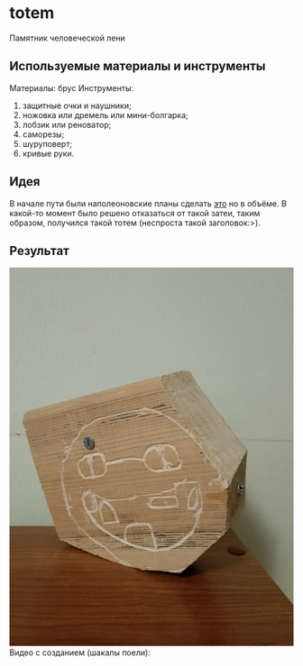 # totem
Памятник человеческой лени
## Используемые материалы и инструменты
Материалы: 
брус
Инструменты:
1. защитные очки и наушники;
2. ножовка или дремель или мини-болгарка;
3. лобзик или реноватор;
4. саморезы;
5. шуруповерт;
6. кривые руки.
## Идея
В начале пути были наполеоновские планы сделать [это](https://github.com/OSoba-Mask/Buldiga-meme-badge) но в объёме. В какой-то момент было решено отказаться от такой затеи, таким образом, получился такой тотем (неспроста такой заголовок:>).
## Результат
![результат](1703595703690.jpg)
Видео с созданием (шакалы поели):
